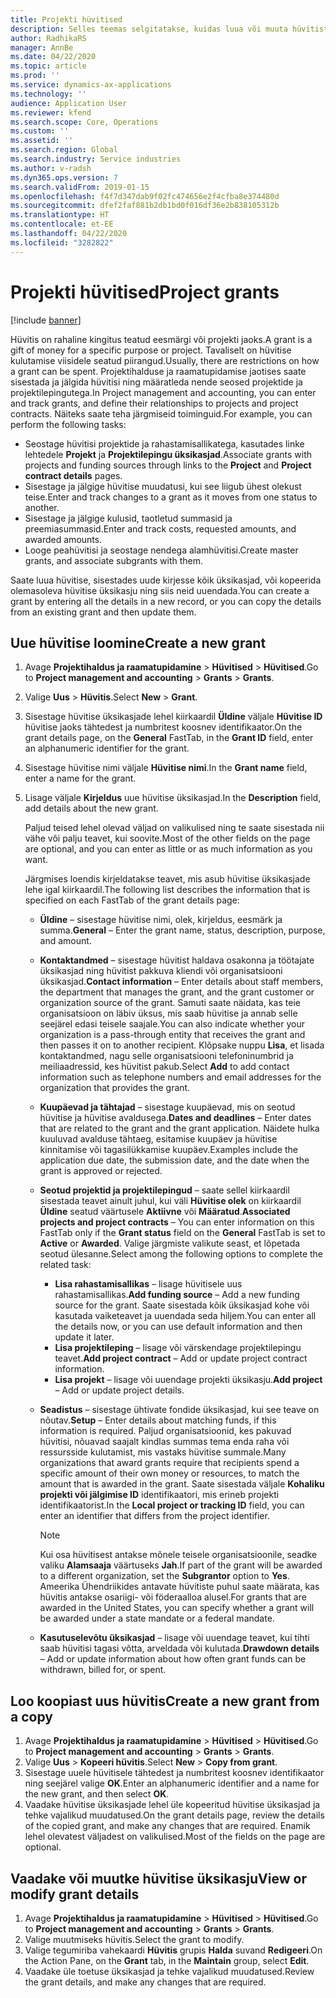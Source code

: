 ```yaml
---
title: Projekti hüvitised
description: Selles teemas selgitatakse, kuidas luua või muuta hüvitist.
author: RadhikaRS
manager: AnnBe
ms.date: 04/22/2020
ms.topic: article
ms.prod: ''
ms.service: dynamics-ax-applications
ms.technology: ''
audience: Application User
ms.reviewer: kfend
ms.search.scope: Core, Operations
ms.custom: ''
ms.assetid: ''
ms.search.region: Global
ms.search.industry: Service industries
ms.author: v-radsh
ms.dyn365.ops.version: 7
ms.search.validFrom: 2019-01-15
ms.openlocfilehash: f4f7d347dab9f02fc474656e2f4cfba8e374480d
ms.sourcegitcommit: dfef2faf881b2db1bd0f016df36e2b838105312b
ms.translationtype: HT
ms.contentlocale: et-EE
ms.lasthandoff: 04/22/2020
ms.locfileid: "3282822"
---
```

# <a name="project-grants"></a><span data-ttu-id="0251c-103">Projekti hüvitised</span><span class="sxs-lookup"><span data-stu-id="0251c-103">Project grants</span></span>

[!include [banner](../includes/banner.md)]

<span data-ttu-id="0251c-104">Hüvitis on rahaline kingitus teatud eesmärgi või projekti jaoks.</span><span class="sxs-lookup"><span data-stu-id="0251c-104">A grant is a gift of money for a specific purpose or project.</span></span> <span data-ttu-id="0251c-105">Tavaliselt on hüvitise kulutamise viisidele seatud piirangud.</span><span class="sxs-lookup"><span data-stu-id="0251c-105">Usually, there are restrictions on how a grant can be spent.</span></span> <span data-ttu-id="0251c-106">Projektihalduse ja raamatupidamise jaotises saate sisestada ja jälgida hüvitisi ning määratleda nende seosed projektide ja projektilepingutega.</span><span class="sxs-lookup"><span data-stu-id="0251c-106">In Project management and accounting, you can enter and track grants, and define their relationships to projects and project contracts.</span></span> <span data-ttu-id="0251c-107">Näiteks saate teha järgmiseid toiminguid.</span><span class="sxs-lookup"><span data-stu-id="0251c-107">For example, you can perform the following tasks:</span></span>

- <span data-ttu-id="0251c-108">Seostage hüvitisi projektide ja rahastamisallikatega, kasutades linke lehtedele **Projekt** ja **Projektilepingu üksikasjad**.</span><span class="sxs-lookup"><span data-stu-id="0251c-108">Associate grants with projects and funding sources through links to the **Project** and **Project contract details** pages.</span></span>
- <span data-ttu-id="0251c-109">Sisestage ja jälgige hüvitise muudatusi, kui see liigub ühest olekust teise.</span><span class="sxs-lookup"><span data-stu-id="0251c-109">Enter and track changes to a grant as it moves from one status to another.</span></span>
- <span data-ttu-id="0251c-110">Sisestage ja jälgige kulusid, taotletud summasid ja preemiasummasid.</span><span class="sxs-lookup"><span data-stu-id="0251c-110">Enter and track costs, requested amounts, and awarded amounts.</span></span>
- <span data-ttu-id="0251c-111">Looge peahüvitisi ja seostage nendega alamhüvitisi.</span><span class="sxs-lookup"><span data-stu-id="0251c-111">Create master grants, and associate subgrants with them.</span></span>

<span data-ttu-id="0251c-112">Saate luua hüvitise, sisestades uude kirjesse kõik üksikasjad, või kopeerida olemasoleva hüvitise üksikasju ning siis neid uuendada.</span><span class="sxs-lookup"><span data-stu-id="0251c-112">You can create a grant by entering all the details in a new record, or you can copy the details from an existing grant and then update them.</span></span>

## <a name="create-a-new-grant"></a><span data-ttu-id="0251c-113">Uue hüvitise loomine</span><span class="sxs-lookup"><span data-stu-id="0251c-113">Create a new grant</span></span>

1. <span data-ttu-id="0251c-114">Avage **Projektihaldus ja raamatupidamine** \> **Hüvitised** \> **Hüvitised**.</span><span class="sxs-lookup"><span data-stu-id="0251c-114">Go to **Project management and accounting** \> **Grants** \> **Grants**.</span></span>
2. <span data-ttu-id="0251c-115">Valige **Uus** \> **Hüvitis**.</span><span class="sxs-lookup"><span data-stu-id="0251c-115">Select **New** \> **Grant**.</span></span>
3. <span data-ttu-id="0251c-116">Sisestage hüvitise üksikasjade lehel kiirkaardil **Üldine** väljale **Hüvitise ID** hüvitise jaoks tähtedest ja numbritest koosnev identifikaator.</span><span class="sxs-lookup"><span data-stu-id="0251c-116">On the grant details page, on the **General** FastTab, in the **Grant ID** field, enter an alphanumeric identifier for the grant.</span></span>
4. <span data-ttu-id="0251c-117">Sisestage hüvitise nimi väljale **Hüvitise nimi**.</span><span class="sxs-lookup"><span data-stu-id="0251c-117">In the **Grant name** field, enter a name for the grant.</span></span>
5. <span data-ttu-id="0251c-118">Lisage väljale **Kirjeldus** uue hüvitise üksikasjad.</span><span class="sxs-lookup"><span data-stu-id="0251c-118">In the **Description** field, add details about the new grant.</span></span>

    <span data-ttu-id="0251c-119">Paljud teised lehel olevad väljad on valikulised ning te saate sisestada nii vähe või palju teavet, kui soovite.</span><span class="sxs-lookup"><span data-stu-id="0251c-119">Most of the other fields on the page are optional, and you can enter as little or as much information as you want.</span></span>

    <span data-ttu-id="0251c-120">Järgmises loendis kirjeldatakse teavet, mis asub hüvitise üksikasjade lehe igal kiirkaardil.</span><span class="sxs-lookup"><span data-stu-id="0251c-120">The following list describes the information that is specified on each FastTab of the grant details page:</span></span>

    - <span data-ttu-id="0251c-121">**Üldine** – sisestage hüvitise nimi, olek, kirjeldus, eesmärk ja summa.</span><span class="sxs-lookup"><span data-stu-id="0251c-121">**General** – Enter the grant name, status, description, purpose, and amount.</span></span>
    - <span data-ttu-id="0251c-122">**Kontaktandmed** – sisestage hüvitist haldava osakonna ja töötajate üksikasjad ning hüvitist pakkuva kliendi või organisatsiooni üksikasjad.</span><span class="sxs-lookup"><span data-stu-id="0251c-122">**Contact information** – Enter details about staff members, the department that manages the grant, and the grant customer or organization source of the grant.</span></span> <span data-ttu-id="0251c-123">Samuti saate näidata, kas teie organisatsioon on läbiv üksus, mis saab hüvitise ja annab selle seejärel edasi teisele saajale.</span><span class="sxs-lookup"><span data-stu-id="0251c-123">You can also indicate whether your organization is a pass-through entity that receives the grant and then passes it on to another recipient.</span></span> <span data-ttu-id="0251c-124">Klõpsake nuppu **Lisa**, et lisada kontaktandmed, nagu selle organisatsiooni telefoninumbrid ja meiliaadressid, kes hüvitist pakub.</span><span class="sxs-lookup"><span data-stu-id="0251c-124">Select **Add** to add contact information such as telephone numbers and email addresses for the organization that provides the grant.</span></span>
    - <span data-ttu-id="0251c-125">**Kuupäevad ja tähtajad** – sisestage kuupäevad, mis on seotud hüvitise ja hüvitise avaldusega.</span><span class="sxs-lookup"><span data-stu-id="0251c-125">**Dates and deadlines** – Enter dates that are related to the grant and the grant application.</span></span> <span data-ttu-id="0251c-126">Näidete hulka kuuluvad avalduse tähtaeg, esitamise kuupäev ja hüvitise kinnitamise või tagasilükkamise kuupäev.</span><span class="sxs-lookup"><span data-stu-id="0251c-126">Examples include the application due date, the submission date, and the date when the grant is approved or rejected.</span></span>
    - <span data-ttu-id="0251c-127">**Seotud projektid ja projektilepingud** – saate sellel kiirkaardil sisestada teavet ainult juhul, kui väli **Hüvitise olek** on kiirkaardil **Üldine** seatud väärtusele **Aktiivne** või **Määratud**.</span><span class="sxs-lookup"><span data-stu-id="0251c-127">**Associated projects and project contracts** – You can enter information on this FastTab only if the **Grant status** field on the **General** FastTab is set to **Active** or **Awarded**.</span></span> <span data-ttu-id="0251c-128">Valige järgmiste valikute seast, et lõpetada seotud ülesanne.</span><span class="sxs-lookup"><span data-stu-id="0251c-128">Select among the following options to complete the related task:</span></span>

        - <span data-ttu-id="0251c-129">**Lisa rahastamisallikas** – lisage hüvitisele uus rahastamisallikas.</span><span class="sxs-lookup"><span data-stu-id="0251c-129">**Add funding source** – Add a new funding source for the grant.</span></span> <span data-ttu-id="0251c-130">Saate sisestada kõik üksikasjad kohe või kasutada vaiketeavet ja uuendada seda hiljem.</span><span class="sxs-lookup"><span data-stu-id="0251c-130">You can enter all the details now, or you can use default information and then update it later.</span></span>
        - <span data-ttu-id="0251c-131">**Lisa projektileping** – lisage või värskendage projektilepingu teavet.</span><span class="sxs-lookup"><span data-stu-id="0251c-131">**Add project contract** – Add or update project contract information.</span></span>
        - <span data-ttu-id="0251c-132">**Lisa projekt** – lisage või uuendage projekti üksikasju.</span><span class="sxs-lookup"><span data-stu-id="0251c-132">**Add project** – Add or update project details.</span></span>

    - <span data-ttu-id="0251c-133">**Seadistus** – sisestage ühtivate fondide üksikasjad, kui see teave on nõutav.</span><span class="sxs-lookup"><span data-stu-id="0251c-133">**Setup** – Enter details about matching funds, if this information is required.</span></span> <span data-ttu-id="0251c-134">Paljud organisatsioonid, kes pakuvad hüvitisi, nõuavad saajalt kindlas summas tema enda raha või ressursside kulutamist, mis vastaks hüvitise summale.</span><span class="sxs-lookup"><span data-stu-id="0251c-134">Many organizations that award grants require that recipients spend a specific amount of their own money or resources, to match the amount that is awarded in the grant.</span></span> <span data-ttu-id="0251c-135">Saate sisestada väljale **Kohaliku projekti või jälgimise ID** identifikaatori, mis erineb projekti identifikaatorist.</span><span class="sxs-lookup"><span data-stu-id="0251c-135">In the **Local project or tracking ID** field, you can enter an identifier that differs from the project identifier.</span></span>

        > [!NOTE]
        > <span data-ttu-id="0251c-136">Kui osa hüvitisest antakse mõnele teisele organisatsioonile, seadke valiku **Alamsaaja** väärtuseks **Jah**.</span><span class="sxs-lookup"><span data-stu-id="0251c-136">If part of the grant will be awarded to a different organization, set the **Subgrantor** option to **Yes**.</span></span> <span data-ttu-id="0251c-137">Ameerika Ühendriikides antavate hüvitiste puhul saate määrata, kas hüvitis antakse osariigi- või föderaalloa alusel.</span><span class="sxs-lookup"><span data-stu-id="0251c-137">For grants that are awarded in the United States, you can specify whether a grant will be awarded under a state mandate or a federal mandate.</span></span>

    - <span data-ttu-id="0251c-138">**Kasutuselevõtu üksikasjad** – lisage või uuendage teavet, kui tihti saab hüvitisi tagasi võtta, arveldada või kulutada.</span><span class="sxs-lookup"><span data-stu-id="0251c-138">**Drawdown details** – Add or update information about how often grant funds can be withdrawn, billed for, or spent.</span></span>

## <a name="create-a-new-grant-from-a-copy"></a><span data-ttu-id="0251c-139">Loo koopiast uus hüvitis</span><span class="sxs-lookup"><span data-stu-id="0251c-139">Create a new grant from a copy</span></span>

1. <span data-ttu-id="0251c-140">Avage **Projektihaldus ja raamatupidamine** \> **Hüvitised** \> **Hüvitised**.</span><span class="sxs-lookup"><span data-stu-id="0251c-140">Go to **Project management and accounting** \> **Grants** \> **Grants**.</span></span>
2. <span data-ttu-id="0251c-141">Valige **Uus** \> **Kopeeri hüvitis**.</span><span class="sxs-lookup"><span data-stu-id="0251c-141">Select **New** \> **Copy from grant**.</span></span>
3. <span data-ttu-id="0251c-142">Sisestage uuele hüvitisele tähtedest ja numbritest koosnev identifikaator ning seejärel valige **OK**.</span><span class="sxs-lookup"><span data-stu-id="0251c-142">Enter an alphanumeric identifier and a name for the new grant, and then select **OK**.</span></span>
4. <span data-ttu-id="0251c-143">Vaadake hüvitise üksikasjade lehel üle kopeeritud hüvitise üksikasjad ja tehke vajalikud muudatused.</span><span class="sxs-lookup"><span data-stu-id="0251c-143">On the grant details page, review the details of the copied grant, and make any changes that are required.</span></span> <span data-ttu-id="0251c-144">Enamik lehel olevatest väljadest on valikulised.</span><span class="sxs-lookup"><span data-stu-id="0251c-144">Most of the fields on the page are optional.</span></span>

## <a name="view-or-modify-grant-details"></a><span data-ttu-id="0251c-145">Vaadake või muutke hüvitise üksikasju</span><span class="sxs-lookup"><span data-stu-id="0251c-145">View or modify grant details</span></span>

1. <span data-ttu-id="0251c-146">Avage **Projektihaldus ja raamatupidamine** \> **Hüvitised** \> **Hüvitised**.</span><span class="sxs-lookup"><span data-stu-id="0251c-146">Go to **Project management and accounting** \> **Grants** \> **Grants**.</span></span>
2. <span data-ttu-id="0251c-147">Valige muutmiseks hüvitis.</span><span class="sxs-lookup"><span data-stu-id="0251c-147">Select the grant to modify.</span></span>
3. <span data-ttu-id="0251c-148">Valige tegumiriba vahekaardi **Hüvitis** grupis **Halda** suvand **Redigeeri**.</span><span class="sxs-lookup"><span data-stu-id="0251c-148">On the Action Pane, on the **Grant** tab, in the **Maintain** group, select **Edit**.</span></span>
4. <span data-ttu-id="0251c-149">Vaadake üle toetuse üksikasjad ja tehke vajalikud muudatused.</span><span class="sxs-lookup"><span data-stu-id="0251c-149">Review the grant details, and make any changes that are required.</span></span>
